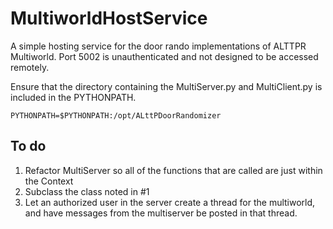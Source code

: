 # MultiworldHostService
A simple hosting service for the door rando implementations of ALTTPR Multiworld.  Port 5002 is unauthenticated and not designed to be accessed remotely.

Ensure that the directory containing the MultiServer.py and MultiClient.py is included in the PYTHONPATH.

`PYTHONPATH=$PYTHONPATH:/opt/ALttPDoorRandomizer`

## To do

1. Refactor MultiServer so all of the functions that are called are just within the Context
2. Subclass the class noted in #1
3. Let an authorized user in the server create a thread for the multiworld, and have messages from the multiserver be posted in that thread.
